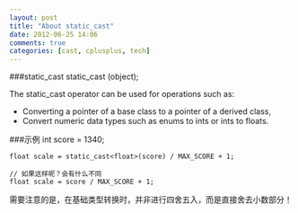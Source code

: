 ```yaml
---
layout: post
title: "About static_cast"
date: 2012-06-25 14:06
comments: true
categories: [cast, cplusplus, tech] 
---
```


###static_cast
	static_cast<type> (object);

The static_cast operator can be used for operations such as:

*   Converting a pointer of a base class to a pointer of a derived class,
*   Convert numeric data types such as enums to ints or ints to floats.

###示例
	int score = 1340;

	float scale = static_cast<float>(score) / MAX_SCORE + 1;
	
	// 如果这样呢？会有什么不同
	float scale = score / MAX_SCORE + 1;

需要注意的是，在基础类型转换时，并非进行四舍五入，而是直接舍去小数部分！
